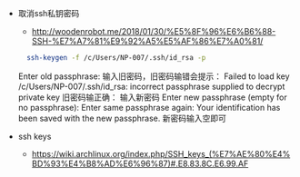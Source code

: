 * 取消ssh私钥密码
    * http://woodenrobot.me/2018/01/30/%E5%8F%96%E6%B6%88-SSH-%E7%A7%81%E9%92%A5%E5%AF%86%E7%A0%81/
    ```bash
      ssh-keygen -f /c/Users/NP-007/.ssh/id_rsa -p

    ```
    Enter old passphrase:
    输入旧密码，旧密码输错会提示：
    Failed to load key /c/Users/NP-007/.ssh/id_rsa: incorrect passphrase supplied to decrypt private key
    旧密码输正确：
    输入新密码
    Enter new passphrase (empty for no passphrase):
    Enter same passphrase again:
    Your identification has been saved with the new passphrase.
    新密码输入空即可

* ssh keys
    * https://wiki.archlinux.org/index.php/SSH_keys_(%E7%AE%80%E4%BD%93%E4%B8%AD%E6%96%87)#.E8.83.8C.E6.99.AF